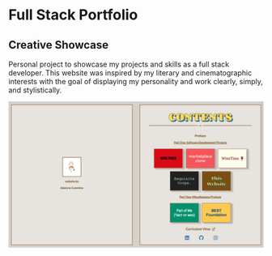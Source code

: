 
# Full Stack Portfolio

## Creative Showcase

Personal project to showcase my projects and skills as a full stack developer. This website was inspired by my literary and cinematographic interests with the goal of displaying my personality and work clearly, simply, and stylistically.

![Website Index](./websiteindex.png)
